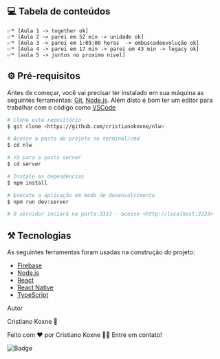 
## 💻 Tabela de conteúdos
<!--ts-->
    ✅* [Aula 1 -> together ok]
    ✅* [Aula 2 -> parei em 52 min -> unidade ok]
    ✅* [Aula 3 -> parei em 1:09:00 horas  -> embuscadeevolução ok]
    ✅* [Aula 4 -> parei em 17 min -> parei em 43 min -> legacy ok]
    ✅* [aula 5 -> juntos no proximo nivel]
      
<!--te-->


## ⚙️ Pré-requisitos

Antes de começar, você vai precisar ter instalado em sua máquina as seguintes ferramentas:
[Git](https://git-scm.com), [Node.js](https://nodejs.org/en/). 
Além disto é bom ter um editor para trabalhar com o código como [VSCode](https://code.visualstudio.com/)


```bash
# Clone este repositório
$ git clone <https://github.com/cristianokoxne/nlw>

# Acesse a pasta do projeto no terminal/cmd
$ cd nlw

# Vá para a pasta server
$ cd server

# Instale as dependências
$ npm install

# Execute a aplicação em modo de desenvolvimento
$ npm run dev:server

# O servidor inciará na porta:3333 - acesse <http://localhost:3333>
```
## ⚒️ Tecnologias

As seguintes ferramentas foram usadas na construção do projeto:

- [Firebase](https://firebase.google.com)
- [Node.js](https://nodejs.org/en/)
- [React](https://pt-br.reactjs.org/)
- [React Native](https://reactnative.dev/)
- [TypeScript](https://www.typescriptlang.org/)

Autor

Cristiano Koxne 🚀

Feito com ❤️ por Cristiano Koxne 👋🏽 Entre em contato!

![Badge](https://img.shields.io/badge/Linkedin-blue)




